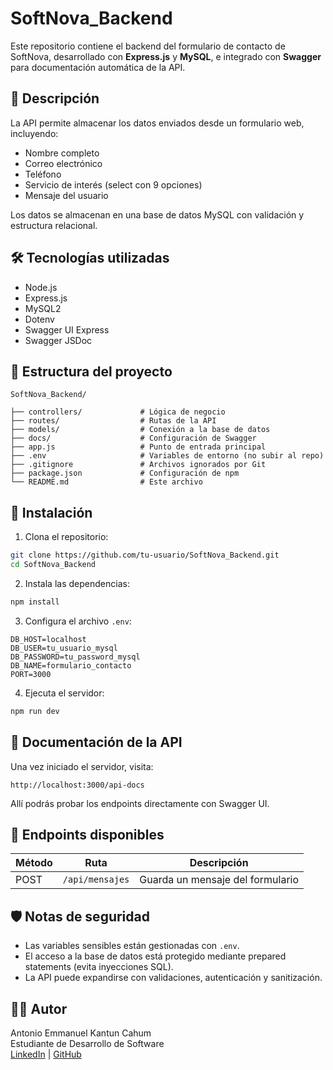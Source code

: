 # SoftNova_Backend

Este repositorio contiene el backend del formulario de contacto de SoftNova, desarrollado con **Express.js** y **MySQL**, e integrado con **Swagger** para documentación automática de la API.

## 🧾 Descripción

La API permite almacenar los datos enviados desde un formulario web, incluyendo:

- Nombre completo
- Correo electrónico
- Teléfono
- Servicio de interés (select con 9 opciones)
- Mensaje del usuario

Los datos se almacenan en una base de datos MySQL con validación y estructura relacional.

## 🛠️ Tecnologías utilizadas

- Node.js
- Express.js
- MySQL2
- Dotenv
- Swagger UI Express
- Swagger JSDoc

## 📁 Estructura del proyecto

```
SoftNova_Backend/

├── controllers/             # Lógica de negocio
├── routes/                  # Rutas de la API
├── models/                  # Conexión a la base de datos
├── docs/                    # Configuración de Swagger
├── app.js                   # Punto de entrada principal
├── .env                     # Variables de entorno (no subir al repo)
├── .gitignore               # Archivos ignorados por Git
├── package.json             # Configuración de npm
└── README.md                # Este archivo
```

## 🚀 Instalación

1. Clona el repositorio:

```bash
git clone https://github.com/tu-usuario/SoftNova_Backend.git
cd SoftNova_Backend
```

2. Instala las dependencias:

```bash
npm install
```

3. Configura el archivo `.env`:

```env
DB_HOST=localhost
DB_USER=tu_usuario_mysql
DB_PASSWORD=tu_password_mysql
DB_NAME=formulario_contacto
PORT=3000
```

4. Ejecuta el servidor:

```bash
npm run dev
```

## 📄 Documentación de la API

Una vez iniciado el servidor, visita:

```
http://localhost:3000/api-docs
```

Allí podrás probar los endpoints directamente con Swagger UI.

## 🧪 Endpoints disponibles

| Método | Ruta            | Descripción                         |
|--------|------------------|-------------------------------------|
| POST   | `/api/mensajes` | Guarda un mensaje del formulario   |

## 🛡️ Notas de seguridad

- Las variables sensibles están gestionadas con `.env`.
- El acceso a la base de datos está protegido mediante prepared statements (evita inyecciones SQL).
- La API puede expandirse con validaciones, autenticación y sanitización.

## 🧑‍💻 Autor

Antonio Emmanuel Kantun Cahum  
Estudiante de Desarrollo de Software  
[LinkedIn](https://www.linkedin.com/) | [GitHub](https://github.com/antoniokantun)
